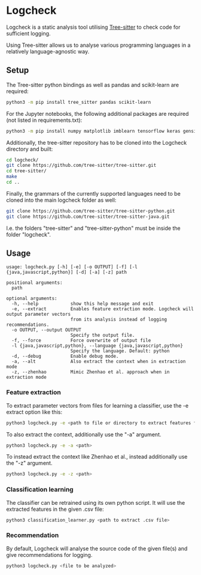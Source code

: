 # Logcheck

Logcheck is a static analysis tool utilising [Tree-sitter](https://tree-sitter.github.io/tree-sitter/) to check code for sufficient logging.

Using Tree-sitter allows us to analyse various programming languages in a relatively language-agnostic way.

## Setup

The Tree-sitter python bindings as well as pandas and scikit-learn are required:

```sh
python3 -m pip install tree_sitter pandas scikit-learn
```

For the Jupyter notebooks, the following additional packages are required (not listed in requirements.txt):

```sh
python3 -m pip install numpy matplotlib imblearn tensorflow keras gensim
```

Additionally, the tree-sitter repository has to be cloned into the Logcheck directory and built:
```sh
cd logcheck/
git clone https://github.com/tree-sitter/tree-sitter.git
cd tree-sitter/
make
cd ..
```
Finally, the grammars of the currently supported languages need to be cloned into the main logcheck folder as well:
```sh
git clone https://github.com/tree-sitter/tree-sitter-python.git
git clone https://github.com/tree-sitter/tree-sitter-java.git
```

I.e. the folders "tree-sitter" and "tree-sitter-python" must be inside the folder "logcheck". 

## Usage

```
usage: logcheck.py [-h] [-e] [-o OUTPUT] [-f] [-l {java,javascript,python}] [-d] [-a] [-z] path

positional arguments:
  path

optional arguments:
  -h, --help            show this help message and exit
  -e, --extract         Enables feature extraction mode. Logcheck will output parameter vectors
                        from its analysis instead of logging recommendations.
  -o OUTPUT, --output OUTPUT
                        Specify the output file.
  -f, --force           Force overwrite of output file
  -l {java,javascript,python}, --language {java,javascript,python}
                        Specify the language. Default: python
  -d, --debug           Enable debug mode.
  -a, --alt             Also extract the context when in extraction mode
  -z, --zhenhao         Mimic Zhenhao et al. approach when in extraction mode
```

### Feature extraction

To extract parameter vectors from files for learning a classifier, use the -e extract option like this:

```sh
python3 logcheck.py -e <path to file or directory to extract features from>
```

To also extract the context, additionally use the "-a" argument.

```sh
python3 logcheck.py -e -a <path>
```

To instead extract the context like Zhenhao et al., instead additionally use the "-z" argument.

```sh
python3 logcheck.py -e -z <path>
```

### Classification learning


The classifier can be retrained using its own python script. It will use the extracted features in the given .csv file:

```sh
python3 classification_learner.py <path to extract .csv file>
```


### Recommendation

By default, Logcheck will analyse the source code of the given file(s) and give recommendations for logging.

```sh
python3 logcheck.py <file to be analyzed>
```
